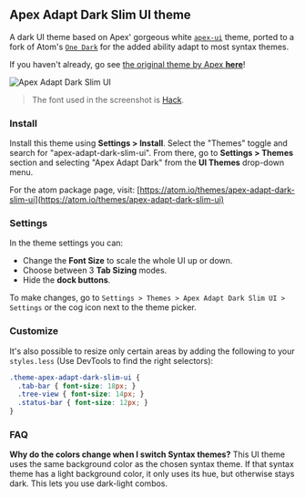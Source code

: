 ## Apex Adapt Dark Slim UI theme

A dark UI theme based on Apex' gorgeous white [`apex-ui`](https://atom.io/themes/apex-ui) theme, ported to a fork of Atom's [`One Dark`](https://atom.io/themes/one-dark-ui) for the added ability adapt to most syntax themes.

If you haven't already, go see [the original theme by Apex **here**](https://atom.io/themes/apex-ui)!

![Apex Adapt Dark Slim UI](https://user-images.githubusercontent.com/1456302/29089518-1df0638c-7c42-11e7-9ceb-55f15a15b265.png)

> The font used in the screenshot is [Hack](https://github.com/chrissimpkins/Hack).


### Install

Install this theme using __Settings > Install__. Select the "Themes" toggle and search for "apex-adapt-dark-slim-ui". From there, go to __Settings > Themes__ section and selecting "Apex Adapt Dark" from the __UI Themes__ drop-down menu.

For the atom package page, visit: [https://atom.io/themes/apex-adapt-dark-slim-ui](https://atom.io/themes/apex-adapt-dark-slim-ui)


### Settings

In the theme settings you can:

- Change the __Font Size__ to scale the whole UI up or down.
- Choose between 3 __Tab Sizing__ modes.
- Hide the  __dock buttons__.

To make changes, go to `Settings > Themes > Apex Adapt Dark Slim UI > Settings` or the cog icon next to the theme picker.


### Customize

It's also possible to resize only certain areas by adding the following to your `styles.less` (Use DevTools to find the right selectors):

```css
.theme-apex-adapt-dark-slim-ui {
  .tab-bar { font-size: 18px; }
  .tree-view { font-size: 14px; }
  .status-bar { font-size: 12px; }
}
```


### FAQ

__Why do the colors change when I switch Syntax themes?__
This UI theme uses the same background color as the chosen syntax theme. If that syntax theme has a light background color, it only uses its hue, but otherwise stays dark. This lets you use dark-light combos.
